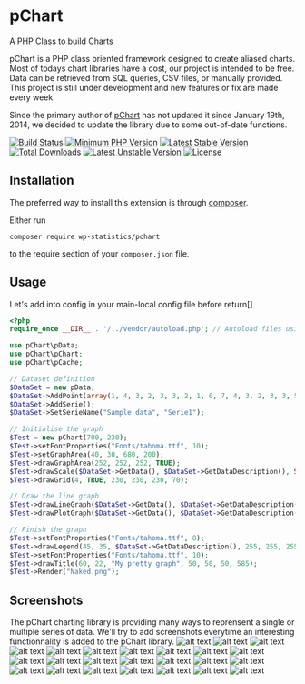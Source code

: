 # pChart
A PHP Class to build Charts

pChart is a PHP class oriented framework designed to create aliased charts. Most of todays chart libraries have a cost, our project is intended to be free. Data can be retrieved from SQL queries, CSV files, or manually provided. This project is still under development and new features or fix are made every week. 

Since the primary author of [pChart](http://www.pchart.net/) has not updated it since January 19th, 2014, we decided to update the library due to some out-of-date functions.


[![Build Status](https://travis-ci.org/wp-statistics/pchart.svg?branch=master)](https://travis-ci.org/wp-statistics/pchart)
[![Minimum PHP Version](http://img.shields.io/badge/php-%3E%3D%205.4-8892BF.svg)](https://php.net/)
[![Latest Stable Version](https://poser.pugx.org/wp-statistics/pchart/v/stable)](https://packagist.org/packages/wp-statistics/pchart)
[![Total Downloads](https://poser.pugx.org/wp-statistics/pchart/downloads)](https://packagist.org/packages/wp-statistics/pchart)
[![Latest Unstable Version](https://poser.pugx.org/wp-statistics/pchart/v/unstable)](https://packagist.org/packages/wp-statistics/pchart)
[![License](https://poser.pugx.org/wp-statistics/pchart/license)](https://packagist.org/packages/wp-statistics/pchart)


Installation
------------

The preferred way to install this extension is through [composer](http://getcomposer.org/download/).

Either run

```
composer require wp-statistics/pchart
```

to the require section of your `composer.json` file.


Usage
-----

Let's add into config in your main-local config file before return[]
````php
<?php
require_once __DIR__ . '/../vendor/autoload.php'; // Autoload files using Composer autoload

use pChart\pData;
use pChart\pChart;
use pChart\pCache;

// Dataset definition
$DataSet = new pData;
$DataSet->AddPoint(array(1, 4, 3, 2, 3, 3, 2, 1, 0, 7, 4, 3, 2, 3, 3, 5, 1, 0, 7));
$DataSet->AddSerie();
$DataSet->SetSerieName("Sample data", "Serie1");

// Initialise the graph
$Test = new pChart(700, 230);
$Test->setFontProperties("Fonts/tahoma.ttf", 10);
$Test->setGraphArea(40, 30, 680, 200);
$Test->drawGraphArea(252, 252, 252, TRUE);
$Test->drawScale($DataSet->GetData(), $DataSet->GetDataDescription(), SCALE_NORMAL, 150, 150, 150, TRUE, 0, 2);
$Test->drawGrid(4, TRUE, 230, 230, 230, 70);

// Draw the line graph
$Test->drawLineGraph($DataSet->GetData(), $DataSet->GetDataDescription());
$Test->drawPlotGraph($DataSet->GetData(), $DataSet->GetDataDescription(), 3, 2, 255, 255, 255);

// Finish the graph
$Test->setFontProperties("Fonts/tahoma.ttf", 8);
$Test->drawLegend(45, 35, $DataSet->GetDataDescription(), 255, 255, 255);
$Test->setFontProperties("Fonts/tahoma.ttf", 10);
$Test->drawTitle(60, 22, "My pretty graph", 50, 50, 50, 585);
$Test->Render("Naked.png");
````


Screenshots
------------
The pChart charting library is providing many ways to reprensent a single or multiple series of data. We'll try to add screenshots everytime an interesting functionnality is added to the pChart library. 
![alt text](https://raw.githubusercontent.com/wp-statistics/pchart/master/src/Screenshots/example10.png "Logo Title Text 1")
![alt text](https://raw.githubusercontent.com/wp-statistics/pchart/master/src/Screenshots/example12.png "Logo Title Text 1")
![alt text](https://raw.githubusercontent.com/wp-statistics/pchart/master/src/Screenshots/example13.png "Logo Title Text 1")
![alt text](https://raw.githubusercontent.com/wp-statistics/pchart/master/src/Screenshots/example14.png "Logo Title Text 1")
![alt text](https://raw.githubusercontent.com/wp-statistics/pchart/master/src/Screenshots/example15.png "Logo Title Text 1")
![alt text](https://raw.githubusercontent.com/wp-statistics/pchart/master/src/Screenshots/example16.png "Logo Title Text 1")
![alt text](https://raw.githubusercontent.com/wp-statistics/pchart/master/src/Screenshots/example17.png "Logo Title Text 1")
![alt text](https://raw.githubusercontent.com/wp-statistics/pchart/master/src/Screenshots/example18.png "Logo Title Text 1")
![alt text](https://raw.githubusercontent.com/wp-statistics/pchart/master/src/Screenshots/example19.png "Logo Title Text 1")
![alt text](https://raw.githubusercontent.com/wp-statistics/pchart/master/src/Screenshots/example2.png "Logo Title Text 1")
![alt text](https://raw.githubusercontent.com/wp-statistics/pchart/master/src/Screenshots/example20.png "Logo Title Text 1")
![alt text](https://raw.githubusercontent.com/wp-statistics/pchart/master/src/Screenshots/example21.png "Logo Title Text 1")
![alt text](https://raw.githubusercontent.com/wp-statistics/pchart/master/src/Screenshots/example22.png "Logo Title Text 1")
![alt text](https://raw.githubusercontent.com/wp-statistics/pchart/master/src/Screenshots/example23.png "Logo Title Text 1")
![alt text](https://raw.githubusercontent.com/wp-statistics/pchart/master/src/Screenshots/example24.png "Logo Title Text 1")
![alt text](https://raw.githubusercontent.com/wp-statistics/pchart/master/src/Screenshots/example25.png "Logo Title Text 1")
![alt text](https://raw.githubusercontent.com/wp-statistics/pchart/master/src/Screenshots/example26.png "Logo Title Text 1")
![alt text](https://raw.githubusercontent.com/wp-statistics/pchart/master/src/Screenshots/example3.png "Logo Title Text 1")
![alt text](https://raw.githubusercontent.com/wp-statistics/pchart/master/src/Screenshots/example4.png "Logo Title Text 1")
![alt text](https://raw.githubusercontent.com/wp-statistics/pchart/master/src/Screenshots/example5.png "Logo Title Text 1")
![alt text](https://raw.githubusercontent.com/wp-statistics/pchart/master/src/Screenshots/example6.png "Logo Title Text 1")
![alt text](https://raw.githubusercontent.com/wp-statistics/pchart/master/src/Screenshots/example7.png "Logo Title Text 1")
![alt text](https://raw.githubusercontent.com/wp-statistics/pchart/master/src/Screenshots/example8.png "Logo Title Text 1")
![alt text](https://raw.githubusercontent.com/wp-statistics/pchart/master/src/Screenshots/example9.png "Logo Title Text 1")
